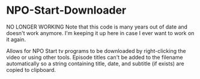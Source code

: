 # NPO-Start-Downloader
NO LONGER WORKING
Note that this code is many years out of date and doesn't work anymore. I'm keeping it up here in case I ever want to work on it again.


Allows for NPO Start tv programs to be downloaded by right-clicking the video or using other tools.  Episode titles can't be added to the filename automatically so a string containing title, date, and subtitle (if exists) are copied to clipboard.
